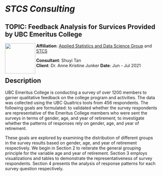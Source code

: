 # _STCS Consulting_ 

## TOPIC: Feedback Analysis for Survices Provided by UBC Emeritus College
<img src="https://github.com/yelselmiao/Linguistic_Consulting/blob/master/Figures/BUVIBqkI_400x400.png" width="100" height="100" align="left">

**Affiliation**: [Applied Statistics and Data Science Group](https://asda.stat.ubc.ca) and [STCS](https://www.stat.ubc.ca/~stcs/) 

**Consultant**: Shuyi Tan  
**Client**: Dr. Anne Kristine Junker
**Date**: Jun - Jul 2021  

## Description
UBC Emeritus College is conducting a survey of over 1200 members to garner qualitative feedback on the college program and activities. The data was collected using the UBC Qualtrics tools from 456 respondents. The following goals are formulated: to validated whether the survey respondents are representative of the Emeritus College members who were sent the surveys in terms of gender, age, and year of retirement; to investigate whether the patterns of responses rely on gender, age, and year of retirement.  

These goals are explored by examining the distribution of different groups in the survey results based on gender, age, and year of retirement respectively. We begin in Section 2 to reiterate the general grouping principle for the variable age and year of retirement. Section 3 employs visualizations and tables to demonstrate the representativeness of survey respondents. Section 4 presents the analysis of response patterns for each survey question respectively. 
